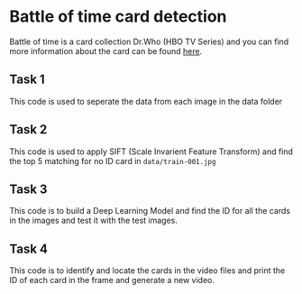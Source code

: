 
# Battle of time card detection
Battle of time is a card collection Dr.Who (HBO TV Series) and you can find more information about the card can be found [here](https://tardis.fandom.com/wiki/Doctor_Who:_Battles_in_Time_(Exterminator)).

## Task 1

This code is used to seperate the data from each image in the data folder

## Task 2

This code is used to apply SIFT (Scale Invarient Feature Transform) and find the top 5 matching for no ID card in `data/train-001.jpg`

## Task 3

This code is to build a Deep Learning Model and find the ID for all the cards in the images and test it with the test images.

## Task 4

This code is to identify and locate the cards in the video files and print the ID of each card in the frame and generate a new video.